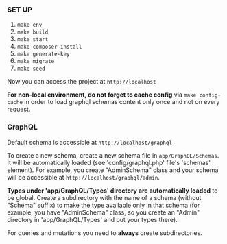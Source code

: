 ### SET UP

1. `make env`
2. `make build`
3. `make start`
4. `make composer-install`
5. `make generate-key`
6. `make migrate`
7. `make seed`

Now you can access the project at `http://localhost`

**For non-local environment, do not forget to cache config** via `make config-cache` in order to load graphql schemas
content only once and not on every request.

### GraphQL

Default schema is accessible at `http://localhost/graphql`

To create a new schema, create a new schema file in `app/GraphQL/Schemas`. It will be automatically loaded
(see 'config/graphql.php' file's 'schemas' element). For example, you create "AdminSchema" class and your schema will
be accessible at `http://localhost/graphql/admin`.

**Types under 'app/GraphQL/Types' directory are automatically loaded** to be global. Create a subdirectory with the name of
a schema (without "Schema" suffix) to make the type available only in that schema (for example, you have "AdminSchema"
class, so you create an "Admin" directory in 'app/GraphQL/Types' and put your types there).

For queries and mutations you need to **always** create subdirectories.
